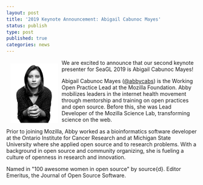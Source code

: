 ```yaml
---
layout: post
title: '2019 Keynote Announcement: Abigail Cabunoc Mayes'
status: publish
type: post
published: true
categories: news
---
```


<img src="/img/posts/2019_Keynote_Abigail.jpg" style="float:left; margin:10px; width:25%;" />

We are excited to announce that our second keynote presenter for SeaGL 2019 is Abigail Cabunoc Mayes!

Abigail Cabunoc Mayes ([@abbycabs](https://twitter.com/abbycabs)) is the Working Open Practice Lead at the Mozilla Foundation. Abby mobilizes leaders in the internet health movement through mentorship and training on open practices and open source. Before this, she was Lead Developer of the Mozilla Science Lab, transforming science on the web.

Prior to joining Mozilla, Abby worked as a bioinformatics software developer at the Ontario Institute for Cancer Research and at Michigan State University where she applied open source and to research problems. With a background in open source and community organizing, she is fueling a culture of openness in research and innovation.

Named in "100 awesome women in open source" by source{d}. Editor Emeritus, the Journal of Open Source Software.
